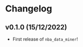 # Changelog

<!--next-version-placeholder-->

## v0.1.0 (15/12/2022)

- First release of `nba_data_miner`!